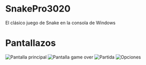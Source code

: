 # SnakePro3020
El clásico juego de Snake en la consola de Windows

# Pantallazos
![Pantalla principal](https://user-images.githubusercontent.com/36060286/74651350-eacb9e80-5183-11ea-975c-57ff79c2e18a.png)
![Pantalla game over](https://user-images.githubusercontent.com/36060286/74651423-1058a800-5184-11ea-962d-7e9bf3c206cf.png)
![Partida](https://user-images.githubusercontent.com/36060286/74651424-10f13e80-5184-11ea-80c8-9398542f1003.png)
![Opciones](https://user-images.githubusercontent.com/36060286/74651425-1189d500-5184-11ea-8dca-438889202734.png)
